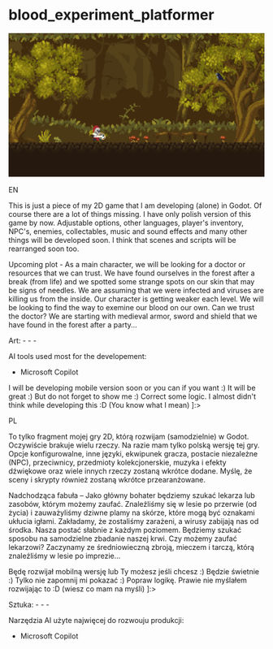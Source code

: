 # blood_experiment_platformer

![screen1](blood_experiment_platformer.png)

EN

This is just a piece of my 2D game that I am developing (alone) in Godot. Of course there are a lot of things missing. I have only polish version of this game by now. Adjustable options, other languages, player's inventory, NPC's, enemies, collectables, music and sound effects and many other things will be developed soon. I think that scenes and scripts will be rearranged soon too. 

Upcoming plot - As a main character, we will be looking for a doctor or resources that we can trust. We have found ourselves in the forest after a break (from life) and we spotted some strange spots on our skin that may be signs of needles. We are assuming that we were infected and viruses are killing us from the inside. Our character is getting weaker each level. We will be looking to find the way to exemine our blood on our own. Can we trust the doctor? We are starting with medieval armor, sword and shield that we have found in the forest after a party...

Art:
-[](https://kauzz.itch.io/pixel-valley-plataform-tiles)
-[](https://trixelized.itch.io/starstring-fields)
-[](https://pixivan.itch.io/knight-hero-platfor)

AI tools used most for the developement:
- Microsoft Copilot

I will be developing mobile version soon or you can if you want :) It will be great :) But do not forget to show me :) Correct some logic. I almost didn't think while developing this :D (You know what I mean) ]:>

PL

To tylko fragment mojej gry 2D, którą rozwijam (samodzielnie) w Godot. Oczywiście brakuje wielu rzeczy. Na razie mam tylko polską wersję tej gry. Opcje konfigurowalne, inne języki, ekwipunek gracza, postacie niezależne (NPC), przeciwnicy, przedmioty kolekcjonerskie, muzyka i efekty dźwiękowe oraz wiele innych rzeczy zostaną wkrótce dodane. Myślę, że sceny i skrypty również zostaną wkrótce przearanżowane.

Nadchodząca fabuła – Jako główny bohater będziemy szukać lekarza lub zasobów, którym możemy zaufać. Znaleźliśmy się w lesie po przerwie (od życia) i zauważyliśmy dziwne plamy na skórze, które mogą być oznakami ukłucia igłami. Zakładamy, że zostaliśmy zarażeni, a wirusy zabijają nas od środka. Nasza postać słabnie z każdym poziomem. Będziemy szukać sposobu na samodzielne zbadanie naszej krwi. Czy możemy zaufać lekarzowi? Zaczynamy ze średniowieczną zbroją, mieczem i tarczą, którą znaleźliśmy w lesie po imprezie...

Będę rozwijał mobilną wersję lub Ty możesz jeśli chcesz :) Będzie świetnie :) Tylko nie zapomnij mi pokazać :) Popraw logikę. Prawie nie myślałem rozwijając to :D (wiesz co mam na myśli) ]:>

Sztuka:
-[](https://kauzz.itch.io/pixel-valley-plataform-tiles)
-[](https://trixelized.itch.io/starstring-fields)
-[](https://pixivan.itch.io/knight-hero-platfor)

Narzędzia AI użyte najwięcej do rozwouju produkcji:
- Microsoft Copilot
